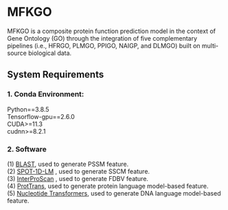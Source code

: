 # MFKGO

MFKGO is a composite protein function prediction model in the context of Gene Ontology (GO) through the integration of five complementary pipelines (i.e., HFRGO, PLMGO, PPIGO, NAIGP, and DLMGO) built on multi-source biological data. 

## System Requirements
### 1. Conda Environment: 
Python==3.8.5  
Tensorflow-gpu==2.6.0  
CUDA>=11.3  
cudnn>=8.2.1 
### 2. Software  
(1) <a href="https://ftp.ncbi.nlm.nih.gov/blast/executables/blast+/LATEST/">BLAST</a>, used to generate PSSM feature.  
(2) <a href="https://github.com/jas-preet/SPOT-1D-LM">SPOT-1D-LM</a> , used to generate SSCM feature.  
(3) <a href="https://www.ebi.ac.uk/interpro/download/">InterProScan</a> , used to generate FDBV feature.  
(4) <a href="https://github.com/agemagician/ProtTrans">ProtTrans</a>, used to generate protein language model-based feature.  
(5) <a href="https://github.com/instadeepai/nucleotide-transformer">Nucleotide Transformers</a>, used to generate DNA language model-based feature. 




